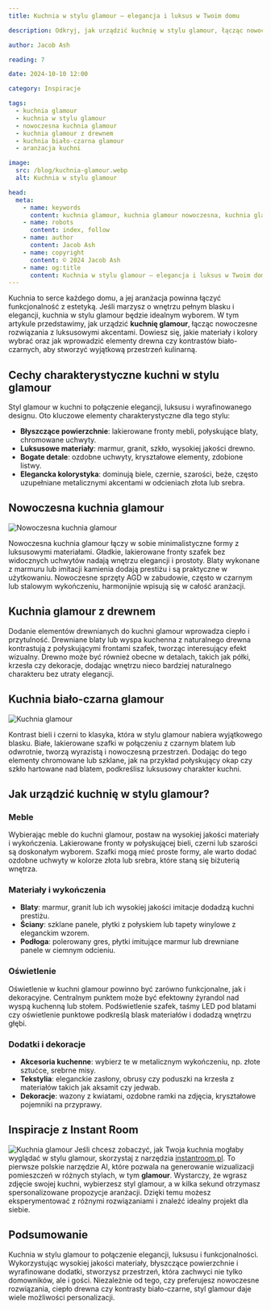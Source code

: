 ```yaml
---
title: Kuchnia w stylu glamour – elegancja i luksus w Twoim domu

description: Odkryj, jak urządzić kuchnię w stylu glamour, łącząc nowoczesność z elegancją. Poznaj inspiracje i porady na temat aranżacji kuchni glamour z drewnem, w biało-czarnej kolorystyce i nie tylko.

author: Jacob Ash

reading: 7

date: 2024-10-10 12:00

category: Inspiracje

tags:
  - kuchnia glamour
  - kuchnia w stylu glamour
  - nowoczesna kuchnia glamour
  - kuchnia glamour z drewnem
  - kuchnia biało-czarna glamour
  - aranżacja kuchni

image:
  src: /blog/kuchnia-glamour.webp
  alt: Kuchnia w stylu glamour

head:
  meta:
    - name: keywords
      content: kuchnia glamour, kuchnia glamour nowoczesna, kuchnia glamour z drewnem, kuchnia w stylu glamour, kuchnia biało czarna glamour, aranżacja kuchni glamour
    - name: robots
      content: index, follow
    - name: author
      content: Jacob Ash
    - name: copyright
      content: © 2024 Jacob Ash
    - name: og:title
      content: Kuchnia w stylu glamour – elegancja i luksus w Twoim domu
---
```


Kuchnia to serce każdego domu, a jej aranżacja powinna łączyć funkcjonalność z estetyką. Jeśli marzysz o wnętrzu pełnym blasku i elegancji, kuchnia w stylu glamour będzie idealnym wyborem. W tym artykule przedstawimy, jak urządzić **kuchnię glamour**, łącząc nowoczesne rozwiązania z luksusowymi akcentami. Dowiesz się, jakie materiały i kolory wybrać oraz jak wprowadzić elementy drewna czy kontrastów biało-czarnych, aby stworzyć wyjątkową przestrzeń kulinarną.

## Cechy charakterystyczne kuchni w stylu glamour

Styl glamour w kuchni to połączenie elegancji, luksusu i wyrafinowanego designu. Oto kluczowe elementy charakterystyczne dla tego stylu:

- **Błyszczące powierzchnie**: lakierowane fronty mebli, połyskujące blaty, chromowane uchwyty.
- **Luksusowe materiały**: marmur, granit, szkło, wysokiej jakości drewno.
- **Bogate detale**: ozdobne uchwyty, kryształowe elementy, zdobione listwy.
- **Elegancka kolorystyka**: dominują biele, czernie, szarości, beże, często uzupełniane metalicznymi akcentami w odcieniach złota lub srebra.

## Nowoczesna kuchnia glamour

![Nowoczesna kuchnia glamour](/blog/kuchnia-glamour-2.webp)

Nowoczesna kuchnia glamour łączy w sobie minimalistyczne formy z luksusowymi materiałami. Gładkie, lakierowane fronty szafek bez widocznych uchwytów nadają wnętrzu elegancji i prostoty. Blaty wykonane z marmuru lub imitacji kamienia dodają prestiżu i są praktyczne w użytkowaniu. Nowoczesne sprzęty AGD w zabudowie, często w czarnym lub stalowym wykończeniu, harmonijnie wpisują się w całość aranżacji.

## Kuchnia glamour z drewnem

Dodanie elementów drewnianych do kuchni glamour wprowadza ciepło i przytulność. Drewniane blaty lub wyspa kuchenna z naturalnego drewna kontrastują z połyskującymi frontami szafek, tworząc interesujący efekt wizualny. Drewno może być również obecne w detalach, takich jak półki, krzesła czy dekoracje, dodając wnętrzu nieco bardziej naturalnego charakteru bez utraty elegancji.

## Kuchnia biało-czarna glamour
![Kuchnia glamour](/blog/kuchnia-glamour-3.webp)

Kontrast bieli i czerni to klasyka, która w stylu glamour nabiera wyjątkowego blasku. Białe, lakierowane szafki w połączeniu z czarnym blatem lub odwrotnie, tworzą wyrazistą i nowoczesną przestrzeń. Dodając do tego elementy chromowane lub szklane, jak na przykład połyskujący okap czy szkło hartowane nad blatem, podkreślisz luksusowy charakter kuchni.

## Jak urządzić kuchnię w stylu glamour?

### Meble

Wybierając meble do kuchni glamour, postaw na wysokiej jakości materiały i wykończenia. Lakierowane fronty w połyskującej bieli, czerni lub szarości są doskonałym wyborem. Szafki mogą mieć proste formy, ale warto dodać ozdobne uchwyty w kolorze złota lub srebra, które staną się biżuterią wnętrza.

### Materiały i wykończenia

- **Blaty**: marmur, granit lub ich wysokiej jakości imitacje dodadzą kuchni prestiżu.
- **Ściany**: szklane panele, płytki z połyskiem lub tapety winylowe z eleganckim wzorem.
- **Podłoga**: polerowany gres, płytki imitujące marmur lub drewniane panele w ciemnym odcieniu.

### Oświetlenie

Oświetlenie w kuchni glamour powinno być zarówno funkcjonalne, jak i dekoracyjne. Centralnym punktem może być efektowny żyrandol nad wyspą kuchenną lub stołem. Podświetlenie szafek, taśmy LED pod blatami czy oświetlenie punktowe podkreślą blask materiałów i dodadzą wnętrzu głębi.

### Dodatki i dekoracje

- **Akcesoria kuchenne**: wybierz te w metalicznym wykończeniu, np. złote sztućce, srebrne misy.
- **Tekstylia**: eleganckie zasłony, obrusy czy poduszki na krzesła z materiałów takich jak aksamit czy jedwab.
- **Dekoracje**: wazony z kwiatami, ozdobne ramki na zdjęcia, kryształowe pojemniki na przyprawy.

## Inspiracje z Instant Room
![Kuchnia glamour](/blog/kuchnia-glamour-3.png)
Jeśli chcesz zobaczyć, jak Twoja kuchnia mogłaby wyglądać w stylu glamour, skorzystaj z narzędzia [instantroom.pl](https://instantroom.pl). To pierwsze polskie narzędzie AI, które pozwala na generowanie wizualizacji pomieszczeń w różnych stylach, w tym **glamour**. Wystarczy, że wgrasz zdjęcie swojej kuchni, wybierzesz styl glamour, a w kilka sekund otrzymasz spersonalizowane propozycje aranżacji. Dzięki temu możesz eksperymentować z różnymi rozwiązaniami i znaleźć idealny projekt dla siebie.

## Podsumowanie

Kuchnia w stylu glamour to połączenie elegancji, luksusu i funkcjonalności. Wykorzystując wysokiej jakości materiały, błyszczące powierzchnie i wyrafinowane dodatki, stworzysz przestrzeń, która zachwyci nie tylko domowników, ale i gości. Niezależnie od tego, czy preferujesz nowoczesne rozwiązania, ciepło drewna czy kontrasty biało-czarne, styl glamour daje wiele możliwości personalizacji.